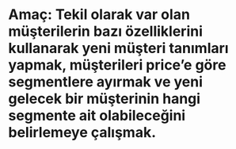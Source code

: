 # Amaç: Tekil olarak var olan müşterilerin bazı özelliklerini kullanarak yeni müşteri tanımları yapmak, müşterileri price’e göre segmentlere ayırmak ve yeni gelecek bir müşterinin hangi segmente ait olabileceğini belirlemeye çalışmak.
